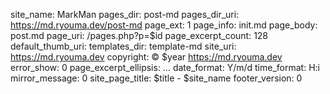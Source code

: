site_name: MarkMan
pages_dir: post-md
pages_dir_uri: https://md.ryouma.dev/post-md
page_ext: 1
page_info: init.md
page_body: post.md
page_uri: /pages.php?p=$id
page_excerpt_count: 128
default_thumb_uri:
templates_dir: template-md
site_uri: https://md.ryouma.dev
copyright: © $year https://md.ryouma.dev
error_show: 0
page_excerpt_ellipsis: …
date_format: Y/m/d
time_format: H:i
mirror_message: 0
site_page_title: $title - $site_name
footer_version: 0